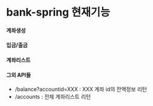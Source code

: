 # bank-spring 현재기능

#### 계좌생성
#### 입금/출금
#### 계좌리스트
#### 그외 API들
- /balance?accountid=XXX : XXX 계좌 id의 잔액정보 리턴
- /accounts : 전체 계좌리스트 리턴
